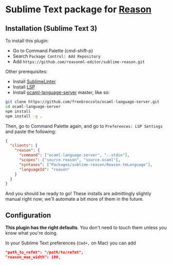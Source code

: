 # Sublime Text package for [Reason](https://github.com/facebook/reason)

## Installation (Sublime Text 3)

To install this plugin:

- Go to Command Palette (cmd-shift-p)
- Search `Package Control: Add Repository`
- Add `https://github.com/reasonml-editor/sublime-reason.git`

Other prerequisites:

- Install [SublimeLinter](http://www.sublimelinter.com/en/latest/)
- Install [LSP](https://github.com/tomv564/LSP)
- Install [ocaml-language-server](https://github.com/freebroccolo/ocaml-language-server) master, like so:

```sh
git clone https://github.com/freebroccolo/ocaml-language-server.git
cd ocaml-language-server
npm install
npm install -g .
```

Then, go to Command Palette again, and go to `Preferences: LSP Settings` and paste the following:

```json
{
  "clients": {
    "reason": {
      "command": ["ocaml-language-server", "--stdio"],
      "scopes": ["source.reason", "source.ocaml"],
      "syntaxes": ["Packages/sublime-reason/Reason.tmLanguage"],
      "languageId": "reason"
    }
  }
}
```

And you should be ready to go! These installs are admittingly slightly manual right now; we'll automate a bit more of them in the future.

## Configuration

**This plugin has the right defaults**. You don't need to touch them unless you know what you're doing.

In your Sublime Text preferences (`Cmd+,` on Mac) you can add

```json
"path_to_refmt": "/path/to/refmt",
"reason_max_width": 100,
```
